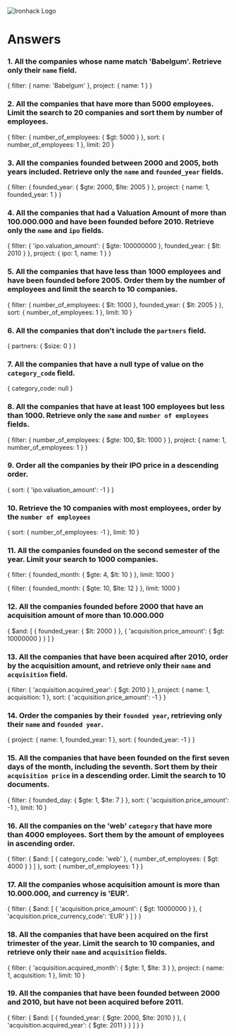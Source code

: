 ![Ironhack Logo](https://i.imgur.com/1QgrNNw.png)

# Answers

### 1. All the companies whose name match 'Babelgum'. Retrieve only their `name` field.

{
 filter: {
  name: 'Babelgum'
 },
 project: {
  name: 1
 }
}

### 2. All the companies that have more than 5000 employees. Limit the search to 20 companies and sort them by **number of employees**.

{
 filter: {
  number_of_employees: {
   $gt: 5000
  }
 },
 sort: {
  number_of_employees: 1
 },
 limit: 20
}

### 3. All the companies founded between 2000 and 2005, both years included. Retrieve only the `name` and `founded_year` fields.

{
 filter: {
  founded_year: {
   $gte: 2000,
   $lte: 2005
  }
 },
 project: {
  name: 1,
  founded_year: 1
 }
}

### 4. All the companies that had a Valuation Amount of more than 100.000.000 and have been founded before 2010. Retrieve only the `name` and `ipo` fields.

{
 filter: {
  'ipo.valuation_amount': {
   $gte: 100000000
  },
  founded_year: {
   $lt: 2010
  }
 },
 project: {
  ipo: 1,
  name: 1
 }
}

### 5. All the companies that have less than 1000 employees and have been founded before 2005. Order them by the number of employees and limit the search to 10 companies.

{
 filter: {
  number_of_employees: {
   $lt: 1000
  },
  founded_year: {
   $lt: 2005
  }
 },
 sort: {
  number_of_employees: 1
 },
 limit: 10
}

### 6. All the companies that don't include the `partners` field.

{
 partners: {
  $size: 0
 }
}

### 7. All the companies that have a null type of value on the `category_code` field.

{
 category_code: null
}

### 8. All the companies that have at least 100 employees but less than 1000. Retrieve only the `name` and `number of employees` fields.

{
 filter: {
  number_of_employees: {
   $gte: 100,
   $lt: 1000
  }
 },
 project: {
  name: 1,
  number_of_employees: 1
 }
}

### 9. Order all the companies by their IPO price in a descending order.

{
 sort: {
  'ipo.valuation_amount': -1
 }
}

### 10. Retrieve the 10 companies with most employees, order by the `number of employees`

{
 sort: {
  number_of_employees: -1
 },
 limit: 10
}

### 11. All the companies founded on the second semester of the year. Limit your search to 1000 companies.

<!-- 2nd (summer) semester at the universities in Germany usually starts in April and ends in September -->

{
 filter: {
  founded_month: {
   $gte: 4,
   $lt: 10
  }
 },
 limit: 1000
}

<!-- In case you are asking about the 2nd half of the year query should be -->

{
 filter: {
  founded_month: {
   $gte: 10,
   $lte: 12
  }
 },
 limit: 1000
}

### 12. All the companies founded before 2000 that have an acquisition amount of more than 10.000.000

{
 $and: [
  {
   founded_year: {
    $lt: 2000
   }
  },
  {
   'acquisition.price_amount': {
    $gt: 10000000
   }
  }
 ]
}

### 13. All the companies that have been acquired after 2010, order by the acquisition amount, and retrieve only their `name` and `acquisition` field.

{
 filter: {
  'acquisition.acquired_year': {
   $gt: 2010
  }
 },
 project: {
  name: 1,
  acquisition: 1
 },
 sort: {
  'acquisition.price_amount': -1
 }
}

### 14. Order the companies by their `founded year`, retrieving only their `name` and `founded year`.

{
 project: {
  name: 1,
  founded_year: 1
 },
 sort: {
  founded_year: -1
 }
}

### 15. All the companies that have been founded on the first seven days of the month, including the seventh. Sort them by their `acquisition price` in a descending order. Limit the search to 10 documents.

{
 filter: {
  founded_day: {
   $gte: 1,
   $lte: 7
  }
 },
 sort: {
  'acquisition.price_amount': -1
 },
 limit: 10
}

### 16. All the companies on the 'web' `category` that have more than 4000 employees. Sort them by the amount of employees in ascending order.

{
 filter: {
  $and: [
   {
    category_code: 'web'
   },
   {
    number_of_employees: {
     $gt: 4000
    }
   }
  ]
 },
 sort: {
  number_of_employees: 1
 }
}

### 17. All the companies whose acquisition amount is more than 10.000.000, and currency is 'EUR'.

{
 filter: {
  $and: [
   {
    'acquisition.price_amount': {
     $gt: 10000000
    }
   },
   {
    'acquisition.price_currency_code': 'EUR'
   }
  ]
 }
}

### 18. All the companies that have been acquired on the first trimester of the year. Limit the search to 10 companies, and retrieve only their `name` and `acquisition` fields.

{
 filter: {
  'acquisition.acquired_month': {
   $gte: 1,
   $lte: 3
  }
 },
 project: {
  name: 1,
  acquisition: 1
 },
 limit: 10
}

### 19. All the companies that have been founded between 2000 and 2010, but have not been acquired before 2011.

{
 filter: {
  $and: [
   {
    founded_year: {
     $gte: 2000,
     $lte: 2010
    }
   },
   {
    'acquisition.acquired_year': {
     $gte: 2011
    }
   }
  ]
 }
}
